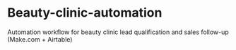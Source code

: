 # Beauty-clinic-automation
Automation workflow for beauty clinic lead qualification and sales follow-up (Make.com + Airtable)
